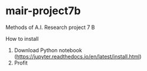 # mair-project7b
Methods of A.I. Research project 7 B

How to install

1. Download Python notebook (https://jupyter.readthedocs.io/en/latest/install.html)
2. Profit
